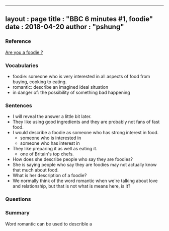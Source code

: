 
---
layout  : page
title   : "BBC 6 minutes #1, foodie"
date       : 2018-04-20
author      : "pshung"
---


### Reference
[Are you a foodie ?](http://www.bbc.co.uk/learningenglish/english/features/6-minute-english/ep-180412)

### Vocabularies
* foodie: someone who is very interested in all aspects of food from buying, cooking to eating.
* romantic: describe an imagined ideal situation
* in danger of: the possibility of something bad happening


### Sentences
* I will reveal the answer a little bit later.
* They like using good ingredients and they are probably not fans of fast food.
* I would describe a foodie as someone who has strong interest in food.
	* someone who is interested in 
	* someone who has interest in
* They like preparing it as well as eating it.
	* one of Britain's top chefs.
* How does she describe people who say they are foodies?
* She is saying people who say they are foodies may not actually know that much about food.
* What is her description of a foodie?
* We normally think of the word romantic when we're talking about love and relationship, but that is not what is means here, is it?

### Questions

### Summary
Word romantic can be used to describle a
<!--stackedit_data:
eyJoaXN0b3J5IjpbMTc5OTUwODYzNyw4Mjk4MTIxNzEsLTY5OD
I0MDU3MiwtNjE2NzYyMjY4LC0xNzM4OTM1NzkyLDg1NjAyNTg5
OSwtMTY3MzI1NzU0LDE0MTYwMTQ5OTddfQ==
-->